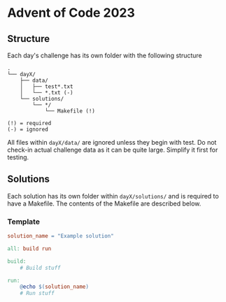 # Advent of Code 2023

## Structure

Each day's challenge has its own folder with the following structure

```ascii
.
└── dayX/
    ├── data/
    │   ├── test*.txt
    │   └── *.txt (-)
    └── solutions/
        └── */
            └── Makefile (!)

(!) = required
(-) = ignored
```

All files within `dayX/data/` are ignored unless they begin with test. Do not check-in actual challenge data as it can be quite large. Simplify it first for testing.

## Solutions

Each solution has its own folder within `dayX/solutions/` and is required to have a Makefile. The contents of the Makefile are described below.

### Template

```makefile
solution_name = "Example solution"

all: build run

build:
    # Build stuff

run:
	@echo $(solution_name)
    # Run stuff
```